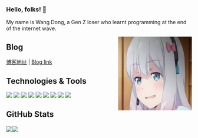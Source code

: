 ### Hello, folks! 👋

My name is Wang Dong, a Gen Z loser who learnt programming at the end of the internet wave.

<img align="right" src="./img/Erotic-comic.png" style="height:200px;width:200px;">

## Blog

[博客地址](https://w2gd.top) | [Blog link](https://wardendon.github.io)

## Technologies & Tools

![](https://img.shields.io/badge/Code-JavaScript-informational?style=flat&logo=javascript&logoColor=white&color=2bbc8a)
![](https://img.shields.io/badge/Code-Vue-informational?style=flat&logo=vue.js&logoColor=white&color=2bbc8a)
![](https://img.shields.io/badge/Code-Flutter-informational?style=flat&logo=flutter&logoColor=white&color=2bbc8a)
![](https://img.shields.io/badge/Code-JAVA-informational?style=flat&logo=java&logoColor=white&color=2bbc8a)
![](https://img.shields.io/badge/Code-NodeJS-informational?style=flat&logo=node.js&logoColor=white&color=2bbc8a)
![](https://img.shields.io/badge/frame-uniapp-informational?style=flat&logo=uniapp&logoColor=white&color=2bbc8a)
![](https://img.shields.io/badge/frame-SpringBoot-informational?style=flat&logo=spring&logoColor=white&color=2bbc8a)
![](https://img.shields.io/badge/Tools-Docker-informational?style=flat&logo=docker&logoColor=white&color=2bbc8a)
![](https://img.shields.io/badge/Tools-MySQL-informational?style=flat&logo=mysql&logoColor=white&color=2bbc8a)

## GitHub Stats

<a href="https://github.com/wardendon"><img align="center" src="https://github-readme-stats.vercel.app/api/top-langs/?username=wardendon&layout=compact&hide=html,text,Less" /></a><a href="https://github.com/wardendon"><img align="center" src="https://github-readme-stats.vercel.app/api?username=wardendon&show_icons=true&theme=dracula&count_private=true" /></a>

